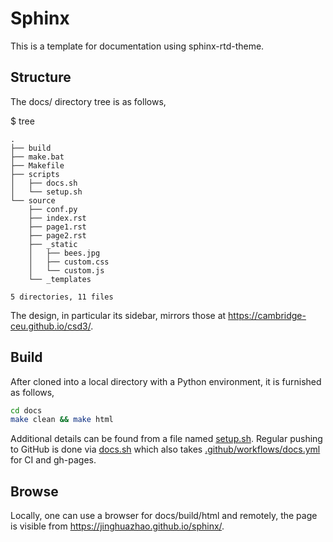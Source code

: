 # Sphinx

This is a template for documentation using sphinx-rtd-theme.

## Structure

The docs/ directory tree is as follows,

$ tree

```
.
├── build
├── make.bat
├── Makefile
├── scripts
│   ├── docs.sh
│   └── setup.sh
└── source
    ├── conf.py
    ├── index.rst
    ├── page1.rst
    ├── page2.rst
    ├── _static
    │   ├── bees.jpg
    │   ├── custom.css
    │   └── custom.js
    └── _templates

5 directories, 11 files
```

The design, in particular its sidebar, mirrors those at <https://cambridge-ceu.github.io/csd3/>.

## Build

After cloned into a local directory with a Python environment, it is furnished as follows,

```bash
cd docs
make clean && make html
```

Additional details can be found from a file named [setup.sh](docs/scripts/setup.sh). Regular pushing to GitHub is done via [docs.sh](docs/scripts/docs.sh) which also takes [.github/workflows/docs.yml](.github/workflows/docs.yml) for CI and gh-pages.

## Browse

Locally, one can use a browser for docs/build/html and remotely, the page is visible from <https://jinghuazhao.github.io/sphinx/>.
